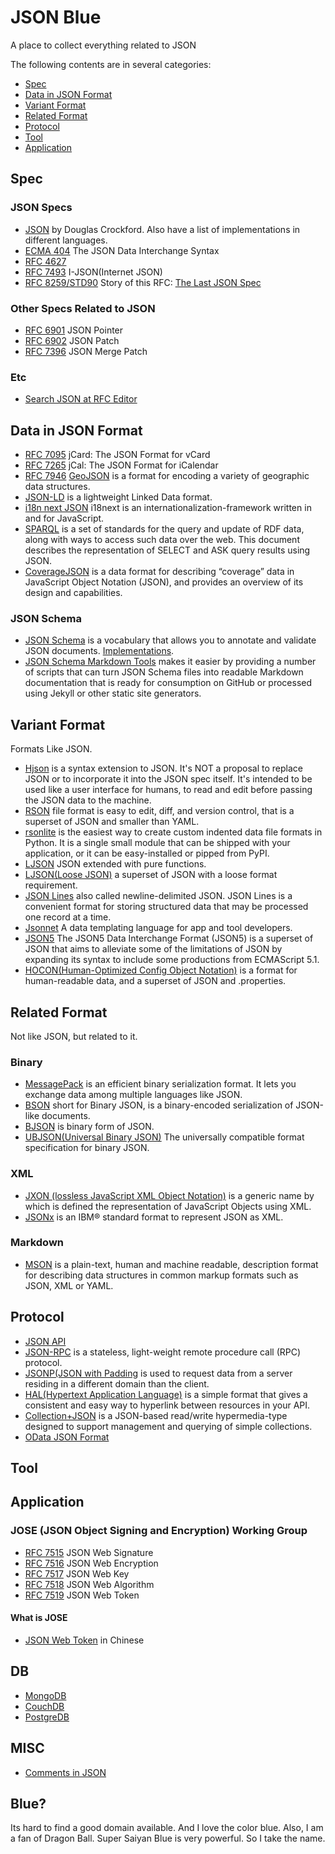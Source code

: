 # JSON Blue

A place to collect everything related to JSON

The following contents are in several categories:

* [Spec](#spec)
* [Data in JSON Format](#data-in-json-format)
* [Variant Format](#variant-format)
* [Related Format](#related-format)
* [Protocol](#protocol)
* [Tool](#tool)
* [Application](#application)

## Spec

### JSON Specs

* [JSON](http://json.org/) by Douglas Crockford. Also have a list of implementations in different languages.
* [ECMA 404](http://www.ecma-international.org/publications/files/ECMA-ST/ECMA-404.pdf) The JSON Data 
Interchange Syntax
* [RFC 4627](https://tools.ietf.org/html/rfc4627)
* [RFC 7493](https://tools.ietf.org/html/rfc7493) I-JSON(Internet JSON)
* [RFC 8259/STD90](https://tools.ietf.org/html/rfc8259) Story of this RFC: [The Last JSON Spec](https://www.tbray.org/ongoing/When/201x/2017/12/14/RFC-8259-STD-90)

### Other Specs Related to JSON

* [RFC 6901](https://tools.ietf.org/html/rfc6901) JSON Pointer
* [RFC 6902](https://tools.ietf.org/html/rfc6902) JSON Patch
* [RFC 7396](https://tools.ietf.org/html/rfc7396) JSON Merge Patch

### Etc

* [Search JSON at RFC Editor](https://www.rfc-editor.org/search/rfc_search_detail.php?page=All&title=JSON&pubstatus[]=Any&pub_date_type=any&sortkey=Number&sorting=ASC)

## Data in JSON Format

* [RFC 7095](https://tools.ietf.org/html/rfc7095) jCard: The JSON Format for vCard
* [RFC 7265](https://tools.ietf.org/html/rfc7265) jCal: The JSON Format for iCalendar
* [RFC 7946](https://tools.ietf.org/html/rfc7946) [GeoJSON](http://geojson.org/) is a format for encoding a variety of geographic data structures.
* [JSON-LD](https://json-ld.org/) is a lightweight Linked Data format.
* [i18n next JSON](https://www.i18next.com/misc/json-format) i18next is an internationalization-framework written in and for JavaScript.
* [SPARQL](https://www.w3.org/TR/sparql11-results-json/) is a set of standards for the query and update of RDF data, along with ways to access such data over the web. This document describes the representation of SELECT and ASK query results using JSON. 
* [CoverageJSON](https://www.w3.org/TR/covjson-overview/) is a data format for describing “coverage” data in JavaScript Object Notation (JSON), and provides an overview of its design and capabilities.

### JSON Schema

* [JSON Schema](http://json-schema.org/) is a vocabulary that allows you to annotate and validate JSON documents. [Implementations](http://json-schema.org/implementations.html).
* [JSON Schema Markdown Tools](https://github.com/adobe/jsonschema2md) makes it easier by providing a number of scripts that can turn JSON Schema files into readable Markdown documentation that is ready for consumption on GitHub or processed using Jekyll or other static site generators.

## Variant Format

Formats Like JSON.

* [Hjson](http://hjson.org/) is a syntax extension to JSON. It's NOT a proposal to replace JSON or to incorporate it into the JSON spec itself. It's intended to be used like a user interface for humans, to read and edit before passing the JSON data to the machine.
* [RSON](https://code.google.com/archive/p/rson/) file format is easy to edit, diff, and version control, that is a superset of JSON and smaller than YAML.
* [rsonlite](https://pypi.org/project/rsonlite/0.1.0/) is the easiest way to create custom indented data file formats in Python. It is a single small module that can be shipped with your application, or it can be easy-installed or pipped from PyPI.
* [LJSON](https://github.com/MaiaVictor/LJSON) JSON extended with pure functions.
* [LJSON(Loose JSON)](https://github.com/daviddengcn/ljson) a superset of JSON with a loose format requirement. 
* [JSON Lines](http://jsonlines.org/) also called newline-delimited JSON. JSON Lines is a convenient format for storing structured data that may be processed one record at a time.
* [Jsonnet](https://jsonnet.org/) A data templating language for app and tool developers.
* [JSON5](https://json5.org/) The JSON5 Data Interchange Format (JSON5) is a superset of JSON that aims to alleviate some of the limitations of JSON by expanding its syntax to include some productions from ECMAScript 5.1.
* [HOCON(Human-Optimized Config Object Notation)](https://github.com/lightbend/config/blob/master/HOCON.md) is a format for human-readable data, and a superset of JSON and .properties.

## Related Format

Not like JSON, but related to it.

### Binary

* [MessagePack](https://msgpack.org/) is an efficient binary serialization format. It lets you exchange data among multiple languages like JSON.
* [BSON](http://bsonspec.org/) short for Bin­ary JSON, is a bin­ary-en­coded seri­al­iz­a­tion of JSON-like doc­u­ments.
* [BJSON](http://bjson.org/) is binary form of JSON.
* [UBJSON(Universal Binary JSON)](http://ubjson.org/) The universally compatible format specification for binary JSON.

### XML

* [JXON (lossless JavaScript XML Object Notation)](https://developer.mozilla.org/en-US/docs/Archive/JXON) is a generic name by which is defined the representation of JavaScript Objects using XML.
* [JSONx](https://www.ibm.com/support/knowledgecenter/SS9H2Y_7.1.0/com.ibm.dp.doc/json_jsonx.html) is an IBM® standard format to represent JSON as XML.

### Markdown

* [MSON](https://github.com/apiaryio/mson) is a plain-text, human and machine readable, description format for describing data structures in common markup formats such as JSON, XML or YAML.

## Protocol

* [JSON API](http://jsonapi.org/)
* [JSON-RPC](https://www.jsonrpc.org/) is a stateless, light-weight remote procedure call (RPC) protocol.
* [JSONP(JSON with Padding](https://en.wikipedia.org/wiki/JSONP) is used to request data from a server residing in a different domain than the client.
* [HAL(Hypertext Application Language)](http://stateless.co/hal_specification.html) is a simple format that gives a consistent and easy way to hyperlink between resources in your API.
* [Collection+JSON](https://github.com/collection-json/spec) is a JSON-based read/write hypermedia-type designed to support management and querying of simple collections.
* [OData JSON Format](https://docs.oasis-open.org/odata/odata-json-format/v4.0/os/odata-json-format-v4.0-os.html)

## Tool

## Application

### JOSE (JSON Object Signing and Encryption) Working Group

* [RFC 7515](https://tools.ietf.org/html/rfc7515) JSON Web Signature
* [RFC 7516](https://tools.ietf.org/html/rfc7516) JSON Web Encryption
* [RFC 7517](https://tools.ietf.org/html/rfc7517) JSON Web Key
* [RFC 7518](https://tools.ietf.org/html/rfc7518) JSON Web Algorithm
* [RFC 7519](https://tools.ietf.org/html/rfc7519) JSON Web Token

#### What is JOSE

* [JSON Web Token](https://blog.othree.net/log/2016/08/13/json-web-token/) in Chinese

## DB

* [MongoDB](https://www.mongodb.com/)
* [CouchDB](http://couchdb.apache.org/)
* [PostgreDB](https://www.postgresql.org/docs/10/static/datatype-json.html)

## MISC

* [Comments in JSON](https://plus.google.com/+DouglasCrockfordEsq/posts/RK8qyGVaGSr)


## Blue?

Its hard to find a good domain available. And I love the color blue. 
Also, I am a fan of Dragon Ball. Super Saiyan Blue is very powerful.
So I take the name.
